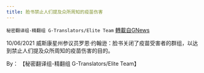```yaml
---
title: 脸书禁止人们提及众所周知的疫苗伤害
---
```

`秘密翻译组-精翻组 G-Translators/Elite Team` [轉載自GNews](https://gnews.org/zh-hans/1585887/)

10/06/2021 威斯康星州参议员罗恩·约翰逊：脸书关闭了疫苗受害者的群组，以达到禁止人们提及众所周知的疫苗伤害的目的。

By： 【秘密翻译组-精翻组 G-Translators/Elite Team】
